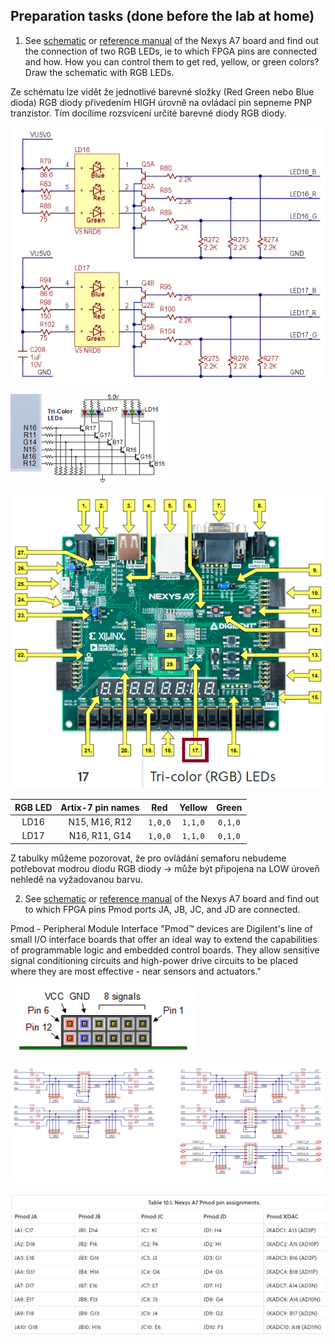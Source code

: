 ## Preparation tasks (done before the lab at home)

1. See [schematic](https://github.com/tomas-fryza/digital-electronics-1/blob/master/docs/nexys-a7-sch.pdf) or [reference manual](https://reference.digilentinc.com/reference/programmable-logic/nexys-a7/reference-manual) of the Nexys A7 board and find out the connection of two RGB LEDs, ie to which FPGA pins are connected and how. How you can control them to get red, yellow, or green colors? Draw the schematic with RGB LEDs.

Ze schématu lze vidět že jednotlivé barevné složky (Red Green nebo Blue dioda) RGB diody přivedením HIGH úrovně na ovládací pin sepneme PNP tranzistor.
Tím docílíme rozsvícení určité barevné diody RGB diody. 

![RGB Schema](images/RGB_Nexys-A7_schematic.png)

![RGB FPGA pins](images/RGB_Nexys-A7_pin_names.png)

![RGB Soucastka](images/RBG_Nexys-A7_hardware_position.png)

| **RGB LED** | **Artix-7 pin names** | **Red** | **Yellow** | **Green** |
| :-: | :-: | :-: | :-: | :-: |
| LD16 | N15, M16, R12 | `1,0,0` | `1,1,0` | `0,1,0` |
| LD17 | N16, R11, G14 | `1,0,0` | `1,1,0` | `0,1,0` |

Z tabulky můžeme pozorovat, že pro ovládání semaforu nebudeme potřebovat modrou diodu RGB diody -> může být připojena na LOW úroveň nehledě na vyžadovanou barvu.

2. See [schematic](https://github.com/tomas-fryza/digital-electronics-1/blob/master/docs/nexys-a7-sch.pdf) or [reference manual](https://reference.digilentinc.com/reference/programmable-logic/nexys-a7/reference-manual) of the Nexys A7 board and find out to which FPGA pins Pmod ports JA, JB, JC, and JD are connected.

Pmod - Peripheral Module Interface
"Pmod™ devices are Digilent's line of small I/O interface boards that offer an ideal way to extend the capabilities of programmable logic and embedded control boards. They allow sensitive signal conditioning circuits and high-power drive circuits to be placed where they are most effective - near sensors and actuators."

![Pmod hardware](images/Pmod_hardware.png)

![Pmod Schema](images/Pmods_schematic.png)

![Pmod FPGA pins](images/Pmods_FPGA_pins.png)
